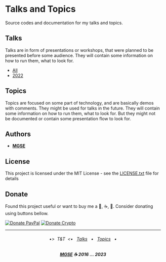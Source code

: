 # Talks and Topics

Source codes and documentation for my talks and topics.

## Talks

Talks are in form of presentations or workshops, that were planned to be presented before some audience. They will contain some information on how to run them, what to look for.

- [All](talks)
- [2022](talks/2022/README.md)

## Topics

Topics are focused on some part of technology, and are basically demos with comments. They might be used for talks in the future. They will contain some information on how to run them, what to look for. But they might not be documented or contain some presentation flow to look for.

## Authors

- [**MGSE**](https://github.com/MGSE97)

## License

This project is licensed under the MIT License - see the [LICENSE.txt](LICENSE.txt) file for details

## Donate

Found this project useful or want to buy me a 🍺, ☕, 🍵. Consider donating using buttons bellow.

[![Donate PayPal](https://img.shields.io/badge/Donate-PayPal-blue.svg)](https://www.paypal.com/donate?hosted_button_id=HTDSBL37M2PR4&source=url)
[![Donate Crypto](https://img.shields.io/badge/Donate-Crypto-yellow.svg)](https://commerce.coinbase.com/checkout/ab045b90-3fc5-4dc6-8310-b51e2617a5e4)

---

<h6 align="center">

•>&nbsp; T&T &nbsp;<•
&nbsp; [Talks](talks/2022/README.md) &nbsp;
• &nbsp; [Topics](topics/README.md) &nbsp;
•

</h6>

<h6 align="center">
    <b><a href="https://github.com/MGSE97" target="_blank">MGSE</a> ☕ 2016 ... 2023</b>
</h6>
